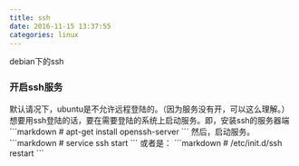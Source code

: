 ```yaml
---
title: ssh
date: 2016-11-15 13:37:55
categories: linux
---
```

debian下的ssh
<!-- more -->

<h3>开启ssh服务</h3>
默认请况下，ubuntu是不允许远程登陆的。（因为服务没有开，可以这么理解。）
想要用ssh登陆的话，要在需要登陆的系统上启动服务。即，安装ssh的服务器端
```markdown
# apt-get install openssh-server
```
然后，启动服务。
```markdown
# service ssh start
```
或者是：
```markdown
# /etc/init.d/ssh restart
```
<!--<img src="/images/6.png" width="800" height="263" />-->
<!--<font color=#FF6666></font>-->
